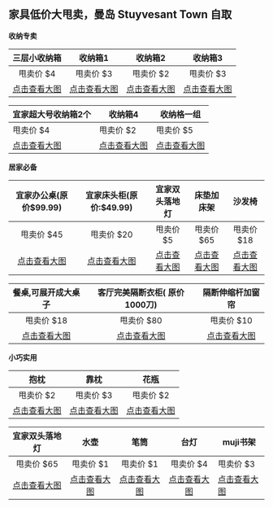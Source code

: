 ##  家具低价大甩卖，曼岛 Stuyvesant Town 自取

**收纳专卖**

|         三层小收纳箱          |         收纳箱1         |         收纳箱2         |        收纳箱3         |
| :---------------------: | :------------------: | :------------------: | :-----------------: |
|         甩卖价 $4          |        甩卖价 $3        |        甩卖价 $2        |       甩卖价 $3        |
| [点击查看大图][little_drawer] | [点击查看大图][little_box] | [点击查看大图][middle_box] | [点击查看大图][large_box] |



| 宜家超大号收纳箱2个           | 收纳箱4                | 收纳格一组               |
| -------------------- | ------------------- | ------------------- |
| 甩卖价 $4               | 甩卖价 $2              | 甩卖价 $5              |
| [点击查看大图][lagest_box] | [点击查看大图][cloth_box] | [点击查看大图][box_group] |

**居家必备**

| 宜家办公桌(原价$99.99) | 宜家床头柜(原价:$49.99) |      宜家双头落地灯      |     床垫加床架     |       沙发椅       |
| :-------------: | :--------------: | :---------------: | :-----------: | :-------------: |
|     甩卖价 $45     |     甩卖价 $20      |      甩卖价 $5       |    甩卖价 $65    |     甩卖价 $18     |
| [点击查看大图][desk]  | [点击查看大图][chest]  | [点击查看大图][uplight] | [点击查看大图][bed] | [点击查看大图][chair] |



|     餐桌,可展开成大桌子      | 客厅完美隔断衣柜( 原价1000刀) |        隔断伸缩杆加窗帘        |
| :-----------------: | :----------------: | :--------------------: |
|       甩卖价 $18       |      甩卖价 $80       |        甩卖价 $10         |
| [点击查看大图][meal_desk] |   [点击查看大图][pax]    | [点击查看大图][window_cloth] |

**小巧实用**

|          抱枕          |          靠枕          |       花瓶       |
| :------------------: | :------------------: | :------------: |
|        甩卖价 $2        |        甩卖价 $3        |     甩卖价 $2     |
| [点击查看大图][pillow_one] | [点击查看大图][pillow_two] | [点击查看大图][vase] |




|      宜家双头落地灯      |         水壶          |         笔筒          |       台灯       | muji书架         |
| :---------------: | :-----------------: | :-----------------: | :------------: | -------------- |
|      甩卖价 $65      |       甩卖价 $1        |       甩卖价 $1        |     甩卖价 $4     | 甩卖价 $3         |
| [点击查看大图](uplight) | [点击查看大图][water_can] | [点击查看大图][water_can] | [点击查看大图][lamp] | [点击查看大图][muji] |



[bed]: https://github.com/MummyDing/forsale/blob/master/img/bed.jpg?raw=true
[box_group]: https://github.com/MummyDing/forsale/blob/master/img/box_group.png?raw=true
[chair]: https://github.com/MummyDing/forsale/blob/master/img/chair.jpg?raw=true
[chest]: https://github.com/MummyDing/forsale/blob/master/img/chest.jpg?raw=true
[cloth_box]: https://github.com/MummyDing/forsale/blob/master/img/cloth_box.png?raw=true
[clothesline]: https://github.com/MummyDing/forsale/blob/master/img/clothesline.png?raw=true
[desk]: https://github.com/MummyDing/forsale/blob/master/img/desk.jpg?raw=true
[flower]: https://github.com/MummyDing/forsale/blob/master/img/flower.jpg?raw=true
[lagest_box]: https://github.com/MummyDing/forsale/blob/master/img/lagest_box.png?raw=true
[lamp]: https://github.com/MummyDing/forsale/blob/master/img/lamp.png?raw=true
[large_box]: https://github.com/MummyDing/forsale/blob/master/img/large_box.png?raw=true
[little_box]: https://github.com/MummyDing/forsale/blob/master/img/little_box.png?raw=true
[little_drawer]: https://github.com/MummyDing/forsale/blob/master/img/little_drawer.jpg?raw=true
[meal_desk]: https://github.com/MummyDing/forsale/blob/master/img/meal_desk.jpg?raw=true
[middle_box]: https://github.com/MummyDing/forsale/blob/master/img/middle_box.png?raw=true
[muji]: https://github.com/MummyDing/forsale/blob/master/img/muji.png?raw=true
[pax]: https://github.com/MummyDing/forsale/blob/master/img/pax.jpg?raw=true
[pen_cantainer]: https://github.com/MummyDing/forsale/blob/master/img/pen_cantainer.png?raw=true
[pillow_one]: https://github.com/MummyDing/forsale/blob/master/img/pillow_one.png?raw=true
[pillow_two]: https://github.com/MummyDing/forsale/blob/master/img/pillow_two.png?raw=true
[uplight]: https://github.com/MummyDing/forsale/blob/master/img/uplight.jpg?raw=true
[vase]: https://github.com/MummyDing/forsale/blob/master/img/vase.png?raw=true
[water_can]: https://github.com/MummyDing/forsale/blob/master/img/water_can.png?raw=true
[window_cloth]: https://github.com/MummyDing/forsale/blob/master/img/window_cloth.jpg?raw=true
